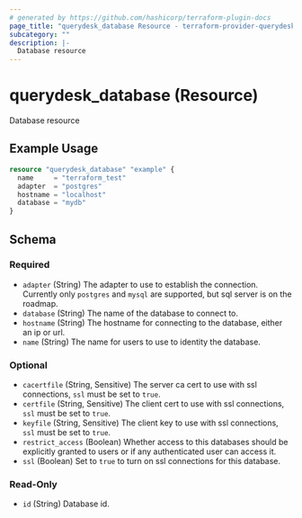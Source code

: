 ```yaml
---
# generated by https://github.com/hashicorp/terraform-plugin-docs
page_title: "querydesk_database Resource - terraform-provider-querydesk"
subcategory: ""
description: |-
  Database resource
---
```


# querydesk_database (Resource)

Database resource

## Example Usage

```terraform
resource "querydesk_database" "example" {
  name     = "terraform_test"
  adapter  = "postgres"
  hostname = "localhost"
  database = "mydb"
}
```

<!-- schema generated by tfplugindocs -->
## Schema

### Required

- `adapter` (String) The adapter to use to establish the connection. Currently only `postgres` and `mysql` are supported, but  sql server is on the roadmap.
- `database` (String) The name of the database to connect to.
- `hostname` (String) The hostname for connecting to the database, either an ip or url.
- `name` (String) The name for users to use to identity the database.

### Optional

- `cacertfile` (String, Sensitive) The server ca cert to use with ssl connections, `ssl` must be set to `true`.
- `certfile` (String, Sensitive) The client cert to use with ssl connections, `ssl` must be set to `true`.
- `keyfile` (String, Sensitive) The client key to use with ssl connections, `ssl` must be set to `true`.
- `restrict_access` (Boolean) Whether access to this databases should be explicitly granted to users or if any authenticated user can access it.
- `ssl` (Boolean) Set to `true` to turn on ssl connections for this database.

### Read-Only

- `id` (String) Database id.
